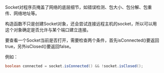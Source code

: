 Socket对程序员掩盖了网络的底层细节，如错误检测、包大小、包分解、包重传、网络地址等。

构造函数不只是创建Socket对象，还会尝试连接远程主机的socket，所以可以用这个对象确定是否允许与某个端口建立连接。

要查看一个Socket当前是否打开，需要检查两个条件，首先isConnected()要返回true，另外isClosed()要返回false。

例如：

~~~java
boolean connected = socket.isConnected() && !socket.isClosed();
~~~



